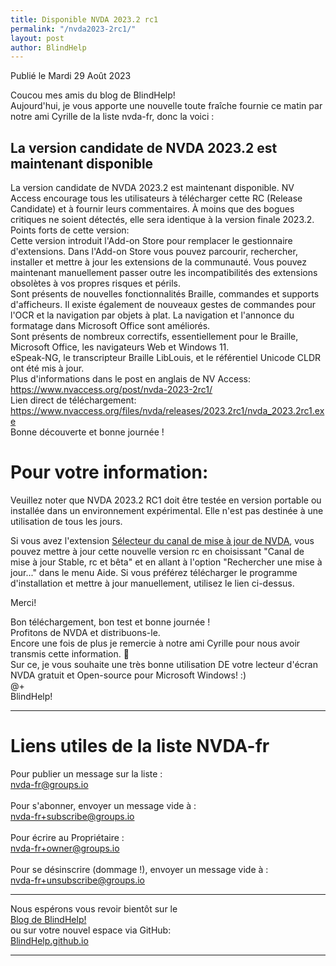 ```yaml
---
title: Disponible NVDA 2023.2 rc1
permalink: "/nvda2023-2rc1/"
layout: post
author: BlindHelp
---
```


<footer>Publié le Mardi 29 Août 2023</footer>


Coucou mes amis du blog de BlindHelp!    
Aujourd'hui, je vous apporte une nouvelle toute fraîche fournie ce matin par notre ami Cyrille de la liste nvda-fr, donc la voici :    

## La version candidate de NVDA 2023.2 est maintenant disponible

La version candidate de NVDA 2023.2 est maintenant disponible. NV Access encourage tous les utilisateurs à télécharger cette RC (Release Candidate) et à fournir leurs commentaires. À moins que des bogues critiques ne soient détectés, elle sera identique à la version finale 2023.2.    
Points forts de cette version:    
Cette version introduit l'Add-on Store pour remplacer le gestionnaire d'extensions. Dans l'Add-on Store vous pouvez parcourir, rechercher, installer et mettre à jour les extensions de la communauté. Vous pouvez maintenant manuellement passer outre les incompatibilités des extensions obsolètes à vos propres risques et périls.    
Sont présents de nouvelles fonctionnalités Braille, commandes et supports d'afficheurs. Il existe également de nouveaux gestes de commandes pour l'OCR et la navigation par objets à plat. La navigation et l'annonce du formatage dans Microsoft Office sont améliorés.    
Sont présents de nombreux correctifs, essentiellement pour le Braille, Microsoft Office, les navigateurs Web et Windows 11.    
eSpeak-NG, le transcripteur Braille LibLouis, et le référentiel Unicode CLDR ont été mis à jour.    
Plus d'informations dans le post en anglais de NV Access: <https://www.nvaccess.org/post/nvda-2023-2rc1/>
<br>
Lien direct de téléchargement: <https://www.nvaccess.org/files/nvda/releases/2023.2rc1/nvda_2023.2rc1.exe>
<br>
Bonne découverte et bonne journée !
<br>

# Pour votre information:

Veuillez noter que NVDA 2023.2 RC1 doit être testée en version portable ou installée dans un environnement expérimental. Elle n'est pas destinée à une utilisation de tous les jours.    

Si vous avez l'extension [Sélecteur du canal de mise à jour de NVDA](https://blindhelp.github.io/updateChannel/), vous pouvez mettre à jour cette nouvelle version rc en choisissant "Canal de mise à jour Stable, rc et bêta" et en allant à l'option "Rechercher une mise à jour..." dans le menu Aide. Si vous préférez télécharger le programme d'installation et mettre à jour manuellement, utilisez le lien ci-dessus.

Merci!  

Bon téléchargement, bon test et bonne journée !    
Profitons de NVDA et distribuons-le.    
Encore une fois de plus je remercie à notre ami Cyrille pour nous avoir transmis cette information. 🤝    
Sur ce, je vous souhaite une très bonne utilisation DE votre lecteur d'écran NVDA gratuit et Open-source pour Microsoft Windows! :)    
@+    
BlindHelp!    

---

# Liens utiles de la liste NVDA-fr #

Pour publier un message sur la liste :    
[nvda-fr@groups.io](mailto:nvda-fr@groups.io)    
<br>
Pour s'abonner, envoyer un message vide à :    
[nvda-fr+subscribe@groups.io](mailto:nvda-fr+subscribe@groups.io)    
<br>
Pour écrire au Propriétaire :    
[nvda-fr+owner@groups.io](mailto:nvda-fr+owner@groups.io)    
<br>
Pour se désinscrire (dommage !), envoyer un message vide à :    
[nvda-fr+unsubscribe@groups.io](mailto:nvda-fr+unsubscribe@groups.io)    

---

Nous espérons vous revoir bientôt sur le      
[Blog de BlindHelp!](http://blindhelp.blogspot.fr/)                    
ou sur  votre nouvel espace via GitHub:                     
[BlindHelp.github.io](https://blindhelp.github.io)                    

---
